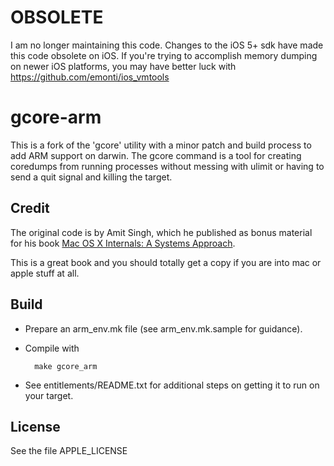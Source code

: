 # OBSOLETE

I am no longer maintaining this code. Changes to the iOS 5+ sdk have made this
code obsolete on iOS. If you're trying to accomplish memory dumping on newer
iOS platforms, you may have better luck with https://github.com/emonti/ios_vmtools

# gcore-arm

This is a fork of the 'gcore' utility with a minor patch and build process
to add ARM support on darwin. The gcore command is a tool for creating 
coredumps from running processes without messing with ulimit or having
to send a quit signal and killing the target.

## Credit

The original code is by Amit Singh, which he published as bonus material for 
his book [Mac OS X Internals: A Systems Approach](http://www.osxbook.com/). 

This is a great book and you should totally get a copy if you are into 
mac or apple stuff at all.

## Build

* Prepare an arm_env.mk file (see arm_env.mk.sample for guidance).
* Compile with

        make gcore_arm

* See entitlements/README.txt for additional steps on getting it to run 
  on your target.

## License

See the file APPLE_LICENSE


